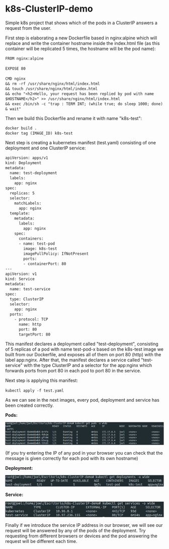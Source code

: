 # k8s-ClusterIP-demo
Simple k8s project that shows which of the pods in a ClusterIP answers a request from the user.

First step is elaborating a new Dockerfile based in nginx:alpine which will replace and write the container hostname inside the index.html file (as this container will be replicated 5 times, the hostname will be the pod name):

```
FROM nginx:alpine

EXPOSE 80

CMD nginx
&& rm -rf /usr/share/nginx/html/index.html
&& touch /usr/share/nginx/html/index.html
&& echo "<h2>Hello, your request has been replied by pod with name $HOSTNAME</h2>" >> /usr/share/nginx/html/index.html
&& exec /bin/sh -c "trap : TERM INT; (while true; do sleep 1000; done) & wait"
```

Then we build this Dockerfile and rename it with name "k8s-test":

```
docker build .
docker tag (IMAGE_ID) k8s-test
```

Next step is creating a kubernetes manifest (test.yaml) consisting of one deployment and one ClusterIP service:

```
apiVersion: apps/v1
kind: Deployment
metadata:
  name: test-deployment
  labels:
    app: nginx
spec:
  replicas: 5
  selector:
    matchLabels:
      app: nginx
  template:
    metadata:
      labels:
        app: nginx
    spec:
      containers:
      - name: test-pod
        image: k8s-test
        imagePullPolicy: IfNotPresent
        ports:
        - containerPort: 80
---
apiVersion: v1
kind: Service
metadata:
  name: test-service
spec:
  type: ClusterIP
  selector:
    app: nginx
  ports:
    - protocol: TCP
      name: http
      port: 80
      targetPort: 80

```

This manifest declares a deployment called "test-deployment", consisting of 5 replicas of a pod with name test-pod-x based on the k8s-test image we built from our Dockerfile, and exposes all of them on port 80 (http) with the label app:nginx.
After that, the manifest declares a service called "test-service" with the type ClusterIP and a selector for the app:nginx which forwards ports from port 80 in each pod to port 80 in the service.

Next step is applying this manifest:

`kubectl apply -f test.yaml`

As we can see in the next images, every pod, deployment and service has been created correctly.

**Pods:**

![](images/pods.png)

(If you try entering the IP of any pod in your browser you can check that the message is given correctly for each pod with its own hostname)

**Deployment:**

![](images/deployments.png)

**Service:**

![](images/services.png)


Finally if we introduce the service IP address in our browser, we will see our request will be answered by any of the pods of the deployment. Try requesting from different browsers or devices and the pod answering the request will be different each time.
